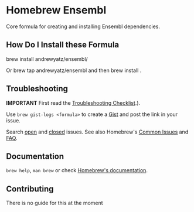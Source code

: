 # Homebrew Ensembl

Core formula for creating and installing Ensembl dependencies.

## How Do I Install these Formula
brew install andrewyatz/ensembl/<formula>

Or brew tap andrewyatz/ensembl and then brew install <formula>.

## Troubleshooting
**IMPORTANT** First read the [Troubleshooting Checklist](https://github.com/Homebrew/brew/blob/master/share/doc/homebrew/Troubleshooting.md#troubleshooting).).

Use `brew gist-logs <formula>` to create a [Gist](https://gist.github.com/) and post the link in your issue.

Search [open](https://github.com/andrewyatz/homebrew-ensembl/issues?state=open) and [closed](https://github.com/andrewyatz/homebrew-ensembl/issues?state=closed) issues. See also Homebrew's  [Common Issues](https://github.com/Homebrew/brew/blob/master/share/doc/homebrew/Common-Issues.md) and [FAQ](https://github.com/Homebrew/brew/blob/master/share/doc/homebrew/FAQ.md).

## Documentation
`brew help`, `man brew` or check [Homebrew's documentation](https://github.com/Homebrew/brew/tree/master/share/doc/homebrew#readme).

## Contributing
There is no guide for this at the moment
